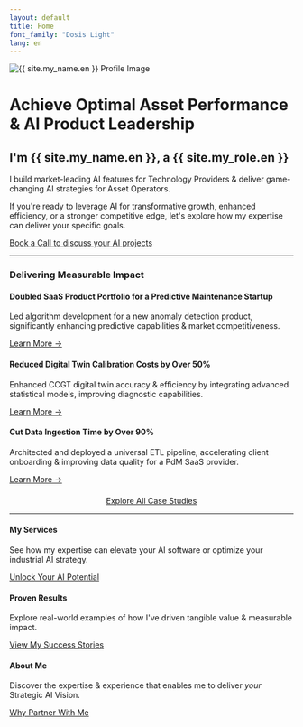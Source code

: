 ```yaml
---
layout: default
title: Home
font_family: "Dosis Light"
lang: en
---
```


<div class="container_center">
  <img src="{{ site.profile_image }}" alt="{{ site.my_name.en }} Profile Image" class="logo" />

  <h1>Achieve Optimal Asset Performance & AI Product Leadership</h1>
  <h2>I'm {{ site.my_name.en }}, a {{ site.my_role.en }}</h2>

  <div class="slogan">I build market-leading AI features for Technology Providers & deliver game-changing AI strategies for Asset Operators.</div>

  <p>If you're ready to leverage AI for transformative growth, enhanced efficiency, or a stronger competitive edge, let's explore how my expertise can deliver your specific goals.</p>
  <a href="{{ site.meeting_link }}" target="_blank" class="book-call-btn">Book a Call to discuss your AI projects</a>

</div>

<hr />

<div class="client_outcomes_container">
  <h3>Delivering Measurable Impact</h3>

  <div class="outcome_item">
    <h4>Doubled SaaS Product Portfolio for a Predictive Maintenance Startup</h4>
    <p>Led algorithm development for a new anomaly detection product, significantly enhancing predictive capabilities & market competitiveness.</p>
    <p><a href="{{ site.baseurl }}/en/portfolio#anomaly-detection-product">Learn More →</a></p>
  </div>

  <div class="outcome_item">
    <h4>Reduced Digital Twin Calibration Costs by Over 50%</h4>
    <p>Enhanced CCGT digital twin accuracy & efficiency by integrating advanced statistical models, improving diagnostic capabilities.</p>
    <p><a href="{{ site.baseurl }}/en/portfolio#gas-turbine-digital-twin">Learn More →</a></p>
  </div>

  <div class="outcome_item">
    <h4>Cut Data Ingestion Time by Over 90%</h4>
    <p>Architected and deployed a universal ETL pipeline, accelerating client onboarding & improving data quality for a PdM SaaS provider.</p>
    <p><a href="{{ site.baseurl }}/en/portfolio#data-ingestion-industrialization">Learn More →</a></p>
  </div>

  <p style="text-align: center; margin-top: 1.5em;"><a href="{{ site.baseurl }}/en/portfolio" class="cta-link">Explore All Case Studies</a></p>
</div>

<hr />
<div class="highlights">
  <div>
    <i class="fa fa-star fa-spin fa-3x"></i>
    <h4>My Services</h4>
    <p>See how my expertise can elevate your AI software or optimize your industrial AI strategy.</p>
    <a href="{{ site.baseurl }}/en/services_build">Unlock Your AI Potential</a>
  </div>
  <div>
    <i class="fa fa-trophy fa-4x"></i>
    <h4>Proven Results</h4>
    <p>Explore real-world examples of how I've driven tangible value & measurable impact.</p>
    <a href="{{ site.baseurl }}/en/portfolio">View My Success Stories</a>
  </div>
  <div>
    <i class="fa fa-user fa-3x"></i>
    <h4>About Me</h4>
    <p>Discover the expertise & experience that enables me to deliver <i>your</i> Strategic AI Vision.</p>
    <a href="{{ site.baseurl }}/en/about">Why Partner With Me</a>
  </div>
</div>
